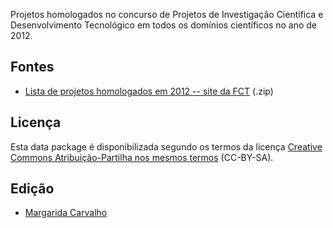 Projetos homologados no concurso de Projetos de Investigação Científica e Desenvolvimento Tecnológico em todos os domínios científicos no ano de 2012.


Fontes
------

* [Lista de projetos homologados em 2012 -- site da FCT](https://www.fct.pt/apoios/projectos/concursos/2012/docs/C2012-ProjetosHomologados-AwardedProjectGrants.zip) (.zip)


Licença
-------

Esta data package é disponibilizada segundo os termos da licença [Creative Commons Atribuição-Partilha nos mesmos termos](https://creativecommons.org/licenses/by-sa/4.0/) (CC-BY-SA).


Edição
------

* [Margarida Carvalho](http://margaridacarvalho.org)
